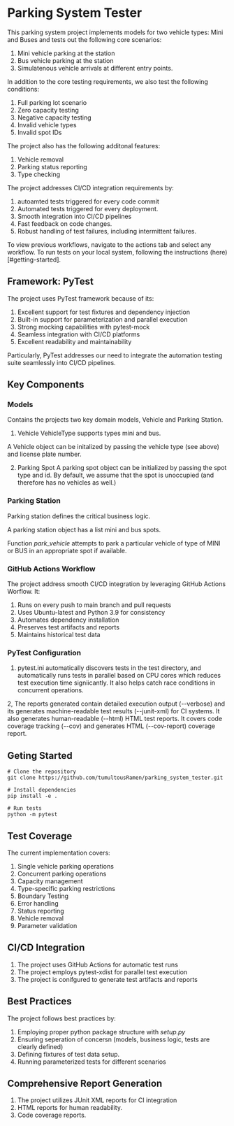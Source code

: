 # Parking System Tester

This parking system project implements models for two vehicle types: Mini and Buses and tests out the following core scenarios:
1. Mini vehicle parking at the station
2. Bus vehicle parking at the station
3. Simulatenous vehicle arrivals at different entry points.

In addition to the core testing requirements, we also test the following conditions:
1. Full parking lot scenario 
2. Zero capacity testing
3. Negative capacity testing
4. Invalid vehicle types
5. Invalid spot IDs

The project also has the following additonal features:
1. Vehicle removal
2. Parking status reporting
3. Type checking


The project addresses CI/CD integration requirements by:
1. autoamted tests triggered for every code commit
2. Automated tests triggered for every deployment.
3. Smooth integration into CI/CD pipelines
4. Fast feedback on code changes. 
5. Robust handling of test failures, including intermittent failures.

To view previous workflows, navigate to the actions tab and select any workflow. To run tests on your local system, following the instructions (here)[#getting-started]. 
## Framework: PyTest
The project uses PyTest framework because of its:
1. Excellent support for test fixtures and dependency injection 
2. Built-in support for parameterization and parallel execution 
3. Strong mocking capabilities with pytest-mock
4. Seamless integration with CI/CD platforms
5. Excellent readability and maintainability

Particularly, PyTest addresses our need to integrate the automation testing suite seamlessly into CI/CD pipelines. 

## Key Components
### Models
Contains the projects two key domain models, Vehicle and Parking Station. 
1. Vehicle 
VehicleType supports types mini and bus. 

A Vehicle object can be initalized by passing the vehicle type (see above) and license plate number. 

2. Parking Spot
A parking spot object can be initialized by passing the spot type and id. By default, we assume that the spot is unoccupied (and therefore has no vehicles as well.)

### Parking Station 
Parking station defines the critical business logic. 

A parking station object has a list mini and bus spots.

Function _park_vehicle_ attempts to park a particular vehicle of type of MINI or BUS in an appropriate spot if available. 

### GitHub Actions Workflow
The project address smooth CI/CD integration by leveraging GitHub Actions Worflow. It:
1. Runs on every push to main branch and pull requests
2. Uses Ubuntu-latest and Python 3.9 for consistency
3. Automates dependency installation
4. Preserves test artifacts and reports
5. Maintains historical test data

### PyTest Configuration

1. pytest.ini automatically discovers tests in the test directory, and automatically runs tests in parallel based on CPU cores which reduces test execution time signiicantly. It also helps catch race conditions in concurrent operations. 

2, The reports generated contain detailed execution output (--verbose) and its generates machine-readable test results (--junit-xml) for CI systems. It also generates human-readable (--html) HTML test reports. It covers code coverage tracking (--cov) and generates HTML (--cov-report) coverage report.

## Geting Started
```
# Clone the repository
git clone https://github.com/tumultousRamen/parking_system_tester.git

# Install dependencies
pip install -e .

# Run tests
python -m pytest
```

## Test Coverage
The current implementation covers:
1. Single vehicle parking operations
2. Concurrent parking operations
3. Capacity management
4. Type-specific parking restrictions
5. Boundary Testing
6. Error handling
7. Status reporting
8. Vehicle removal
9. Parameter validation

## CI/CD Integration
1. The project uses GitHub Actions for automatic test runs 
2. The project employs pytest-xdist for parallel test execution
3. The project is conifgured to generate test artifacts and reports

## Best Practices
The project follows best practices by:
1. Employing proper python package structure with _setup.py_
2. Ensuring seperation of concersn (models, business logic, tests are clearly defined)
3. Defining fixtures of test data setup.
4. Running parameterized tests for different scenarios

## Comprehensive Report Generation 
1. The project utilizes JUnit XML reports for CI integration
2. HTML reports for human readability.
3. Code coverage reports.
